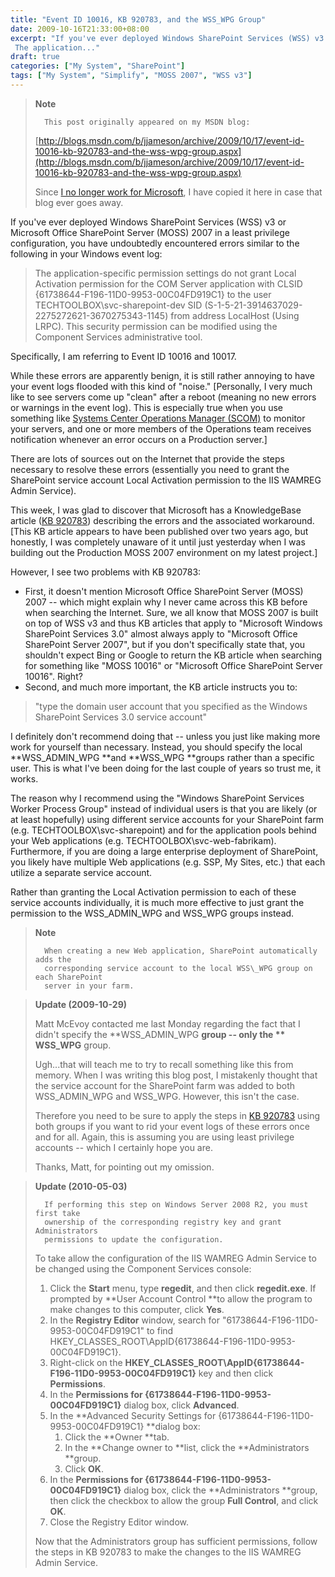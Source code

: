 ```yaml
---
title: "Event ID 10016, KB 920783, and the WSS_WPG Group"
date: 2009-10-16T21:33:00+08:00
excerpt: "If you've ever deployed Windows SharePoint Services (WSS) v3 or Microsoft Office SharePoint Server (MOSS) 2007 in a least privilege configuration, you have undoubtedly encountered errors similar to the following in your Windows event log: 
 The application..."
draft: true
categories: ["My System", "SharePoint"]
tags: ["My System", "Simplify", "MOSS 2007", "WSS v3"]
---
```


> **Note**
> 
>       This post originally appeared on my MSDN blog:
> 
> [http://blogs.msdn.com/b/jjameson/archive/2009/10/17/event-id-10016-kb-920783-and-the-wss-wpg-group.aspx](http://blogs.msdn.com/b/jjameson/archive/2009/10/17/event-id-10016-kb-920783-and-the-wss-wpg-group.aspx)
> 
> Since [I no longer work for Microsoft](/blog/jjameson/2011/09/02/last-day-with-microsoft), I have copied it here in case that blog ever goes away.

If you've ever deployed Windows SharePoint Services (WSS) v3 or Microsoft Office SharePoint Server (MOSS) 2007 in a least privilege configuration, you have undoubtedly encountered errors similar to the following in your Windows event log:

> The application-specific permission settings do not grant Local Activation
> permission for the COM Server application with CLSID {61738644-F196-11D0-9953-00C04FD919C1}
> to the user TECHTOOLBOX\svc-sharepoint-dev SID (S-1-5-21-3914637029-2275272621-3670275343-1145)
> from address LocalHost (Using LRPC). This security permission can be modified
> using the Component Services administrative tool.

Specifically, I am referring to Event ID 10016 and 10017.

While these errors are apparently benign, it is still rather annoying to have your event logs flooded with this kind of "noise." [Personally, I very much like to see servers come up "clean" after a reboot (meaning no new errors or warnings in the event log). This is especially true when you use something like [Systems Center Operations Manager (SCOM)](http://www.microsoft.com/systemcenter/operationsmanager/en/us/default.aspx) to monitor your servers, and one or more members of the Operations team receives notification whenever an error occurs on a Production server.]

There are lots of sources out on the Internet that provide the steps necessary to resolve these errors (essentially you need to grant the SharePoint service account Local Activation permission to the IIS WAMREG Admin Service).

This week, I was glad to discover that Microsoft has a KnowledgeBase article ([KB 920783](http://support.microsoft.com/kb/920783)) describing the errors and the associated workaround. [This KB article appears to have been published over two years ago, but honestly, I was completely unaware of it until just yesterday when I was building out the Production MOSS 2007 environment on my latest project.]

However, I see two problems with KB 920783:

- First, it doesn't mention Microsoft Office SharePoint Server (MOSS)
  2007 -- which might explain why I never came across this KB before when
  searching the Internet. Sure, we all know that MOSS 2007 is built on top
  of WSS v3 and thus KB articles that apply to "Microsoft Windows SharePoint
  Services 3.0" almost always apply to "Microsoft Office SharePoint Server
  2007", but if you don't specifically state that, you shouldn't expect Bing
  or Google to return the KB article when searching for something like "MOSS
  10016" or "Microsoft Office SharePoint Server 10016". Right?
- Second, and much more important, the KB article instructs you to:

> "type the domain user account that you specified as the Windows SharePoint
> Services 3.0 service account"

I definitely don't recommend doing that -- unless you just like making more work for yourself than necessary. Instead, you should specify the local **WSS\_ADMIN\_WPG **and **WSS\_WPG **groups rather than a specific user. This is what I've been doing for the last couple of years so trust me, it works.

The reason why I recommend using the "Windows SharePoint Services Worker Process Group" instead of individual users is that you are likely (or at least hopefully) using different service accounts for your SharePoint farm (e.g. TECHTOOLBOX\svc-sharepoint) and for the application pools behind your Web applications (e.g. TECHTOOLBOX\svc-web-fabrikam). Furthermore, if you are doing a large enterprise deployment of SharePoint, you likely have multiple Web applications (e.g. SSP, My Sites, etc.) that each utilize a separate service account.

Rather than granting the Local Activation permission to each of these service accounts individually, it is much more effective to just grant the permission to the WSS\_ADMIN\_WPG and WSS\_WPG groups instead.

> **Note**
> 
>       When creating a new Web application, SharePoint automatically adds the 
>       corresponding service account to the local WSS\_WPG group on each SharePoint 
>       server in your farm.

> **Update (2009-10-29)**
> 
> Matt McEvoy contacted me last Monday regarding the fact that I didn't specify the **WSS\_ADMIN\_WPG **group -- only the **
> WSS\_WPG** group.
> 
> Ugh...that will teach me to try to recall something like this from memory. When I was writing this blog post, I mistakenly thought that the service account for the SharePoint farm was added to both WSS\_ADMIN\_WPG and WSS\_WPG. However, this isn't the case.
> 
> Therefore you need to be sure to apply the steps in [KB 920783](http://support.microsoft.com/kb/920783) using both groups if you want to rid your event logs of these errors once and for all. Again, this is assuming you are using least privilege accounts -- which I certainly hope you are.
> 
> Thanks, Matt, for pointing out my omission.

> **Update (2010-05-03)**
> 
>       If performing this step on Windows Server 2008 R2, you must first take 
>       ownership of the corresponding registry key and grant Administrators 
>       permissions to update the configuration.
>       
> 
> To take allow the configuration of the IIS WAMREG Admin Service to be changed using the Component Services console:
> 
> 1. Click the **Start** menu, type **regedit**,
>    and then click **regedit.exe**. If prompted by
>    **User Account Control **to allow the program to make
>    changes to this computer, click **Yes**.
> 2. In the **Registry Editor** window, search for "61738644-F196-11D0-9953-00C04FD919C1"
>    to find HKEY\_CLASSES\_ROOT\AppID\{61738644-F196-11D0-9953-00C04FD919C1}.
> 3. Right-click on the **HKEY\_CLASSES\_ROOT\AppID\{61738644-F196-11D0-9953-00C04FD919C1}**
>    key and then click **Permissions**.
> 4. In the **Permissions for {61738644-F196-11D0-9953-00C04FD919C1}**
>    dialog box, click **Advanced**.
> 5. In the **Advanced Security Settings for {61738644-F196-11D0-9953-00C04FD919C1}
>    **dialog box:
>    1. Click the **Owner **tab.
>    2. In the **Change owner to **list, click the
>       **Administrators **group.
>    3. Click **OK**.
> 6. In the **Permissions for {61738644-F196-11D0-9953-00C04FD919C1}**
>    dialog box, click the **Administrators **group, then
>    click the checkbox to allow the group **Full Control**,
>    and click **OK**.
> 7. Close the Registry Editor window.
> 
> Now that the Administrators group has sufficient permissions, follow the steps in KB 920783 to make the changes to the IIS WAMREG Admin Service.

